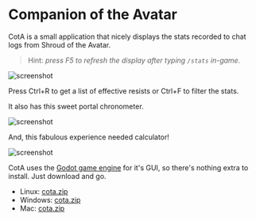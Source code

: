 # Companion of the Avatar

CotA is a small application that nicely displays the stats recorded to chat logs from Shroud of the Avatar.  
> Hint: *press F5 to refresh the display after typing `/stats` in-game.*

![screenshot](https://a4.pbase.com/o12/09/605909/1/164136608.IybcUCUb.Screenshotfrom20200529161246.png)

Press Ctrl+R to get a list of effective resists or Ctrl+F to filter the stats.

It also has this sweet portal chronometer.

![screenshot](https://a4.pbase.com/o12/09/605909/1/166622004.MiH6f64Y.Screenshotfrom20200531024002.png)

And, this fabulous experience needed calculator!

![screenshot](https://a4.pbase.com/o12/09/605909/1/169657368.KriGFgUz.Screenshotfrom20200531023739.png)

CotA uses the [Godot game engine](https://godotengine.org) for it's GUI, so there's nothing extra to install. Just download and go.

- Linux: [cota.zip](https://github.com/Barugon/cota_build/raw/master/linux/cota.zip)
- Windows: [cota.zip](https://github.com/Barugon/cota_build/raw/master/windows/cota.zip)
- Mac: [cota.zip](https://github.com/Barugon/cota_build/raw/master/mac/cota.zip)
